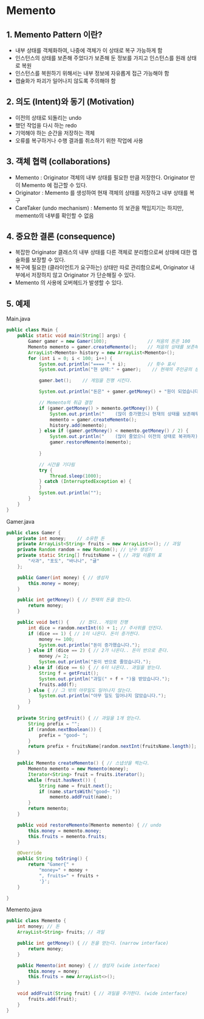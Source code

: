 # Memento
## 1. Memento Pattern 이란?
- 내부 상태를 객체화하여, 나중에 객체가 이 상태로 복구 가능하게 함
- 인스턴스의 상태를 보존해 주었다가 보존해 둔 정보를 가지고 인스턴스를 원래 상태로 복원
- 인스턴스를 복원하기 위해서는 내부 정보에 자유롭게 접근 가능해야 함
- 캡슐화가 파괴가 일어나지 않도록 주의해야 함

## 2. 의도 (Intent)와 동기 (Motivation)
- 이전의 상태로 되돌리는 undo
- 했던 작업을 다시 하는 redo
- 기억해야 하는 순간을 저장하는 객체
- 오류를 복구하거나 수행 결과를 취소하기 위한 작업에 사용

## 3. 객체 협력 (collaborations)
- Memento : Originator 객체의 내부 상태를 필요한 만큼 저장한다. Originator 만이
Memento 에 접근할 수 있다.
- Originator : Memento 를 생성하여 현재 객체의 상태를 저장하고 내부 상태를 복구
- CareTaker (undo mechanism) : Memento 의 보관을 책임지기는 하지만, memento의
내부를 확인할 수 없음

## 4. 중요한 결론 (consequence)
- 복잡한 Originator 클래스의 내부 상태를 다른 객체로 분리함으로써 상태에 대한 캡슐화를
보장할 수 있다.
- 복구에 필요한 (클라이언트가 요구하는) 상태만 따로 관리함으로써, Originator 내부에서
저장하지 않고 Originator 가 단순해질 수 있다.
- Memento 의 사용에 오버헤드가 발생할 수 있다.

## 5. 예제
Main.java
```java
public class Main {
    public static void main(String[] args) {
        Gamer gamer = new Gamer(100);               // 처음의 돈은 100
        Memento memento = gamer.createMemento();    // 처음의 상태를 보존해 둔다.
        ArrayList<Memento> history = new ArrayList<Memento>();
        for (int i = 0; i < 100; i++) {
            System.out.println("==== " + i);        // 횟수 표시
            System.out.println("현 상태:" + gamer);    // 현재의 주인공의 상태 표시

            gamer.bet();    // 게임을 진행 시킨다.

            System.out.println("돈은" + gamer.getMoney() + "원이 되었습니다.");

            // Memento의 취급 결정
            if (gamer.getMoney() > memento.getMoney()) {
                System.out.println("    (많이 증가했으니 현재의 상태를 보존해두자)");
                memento = gamer.createMemento();
                history.add(memento);
            } else if (gamer.getMoney() < memento.getMoney() / 2) {
                System.out.println("    (많이 줄었으니 이전의 상태로 복귀하자)");
                gamer.restoreMemento(memento);
                
            }

            // 시간을 기다림
            try {
                Thread.sleep(1000);
            } catch (InterruptedException e) {
            }
            System.out.println("");
        }
    }
}

```
Gamer.java
```java
public class Gamer {
	private int money;    // 소유한 돈
	private ArrayList<String> fruits = new ArrayList<>(); // 과일
	private Random random = new Random(); // 난수 생성기
	private static String[] fruitsName = { // 과일 이름의 표
		"사과", "포도", "바나나", "귤"
	};

	public Gamer(int money) { // 생성자
		this.money = money;
	}

	public int getMoney() { // 현재의 돈을 얻는다.
		return money;
	}

	public void bet() {    // 졌다.. 게임의 진행
		int dice = random.nextInt(6) + 1; // 주사위를 던진다.
		if (dice == 1) { // 1이 나온다. 돈이 증가한다.
			money += 100;
			System.out.println("돈이 증가했습니다.");
		} else if (dice == 2) { // 2가 나온다.. 돈이 반으로 준다.
			money /= 2;
			System.out.println("돈이 반으로 줄었습니다.");
		} else if (dice == 6) { // 6이 나온다.. 과일을 받는다.
			String f = getFruit();
			System.out.println("과일(" + f + ")을 받았습니다.");
			fruits.add(f);
		} else { // 그 밖의 아무일도 일어나지 않는다.
			System.out.println("아무 일도 일어나지 않았습니다.");
		}
	}

	private String getFruit() { // 과일을 1개 얻는다.
		String prefix = "";
		if (random.nextBoolean()) {
			prefix = "good~ ";
		}
		return prefix + fruitsName[random.nextInt(fruitsName.length)];
	}

	public Memento createMemento() { // 스냅샷을 찍는다.
		Memento memento = new Memento(money);
		Iterator<String> fruit = fruits.iterator();
		while (fruit.hasNext()) {
			String name = fruit.next();
			if (name.startsWith("good~ "))
				memento.addFruit(name);
		}
		return memento;
	}

	public void restoreMemento(Memento memento) { // undo
		this.money = memento.money;
		this.fruits = memento.fruits;
	}

	@Override
	public String toString() {
		return "Gamer{" +
			"money=" + money +
			", fruits=" + fruits +
			'}';
	}

}

```
Memento.java
```java
public class Memento {
	int money; // 돈
	ArrayList<String> fruits; // 과일

	public int getMoney() { // 돈을 얻는다. (narrow interface)
		return money;
	}

	public Memento(int money) { // 생성자 (wide interface)
		this.money = money;
		this.fruits = new ArrayList<>();
	}

	void addFruit(String fruit) { // 과일을 추가한다. (wide interface)
		fruits.add(fruit);
	}
}

```
